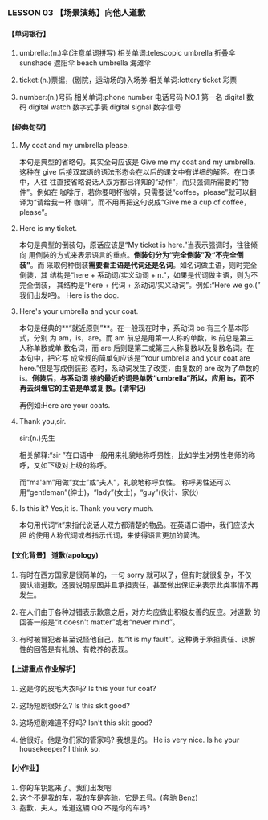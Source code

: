 ### LESSON 03 【场景演练】向他人道歉

#### 【单词银行】

1. umbrella:(n.)伞(注意单词拼写) 相关单词:telescopic umbrella 折叠伞 sunshade 遮阳伞
    beach umbrella 海滩伞

2. ticket:(n.)票据，(剧院，运动场的)入场券 相关单词:lottery ticket 彩票

3. number:(n.)号码 相关单词:phone number 电话号码 NO.1 第一名
    digital 数码 digital watch 数字式手表 digital signal 数字信号

#### 【经典句型】

1. My coat and my umbrella please.

   本句是典型的省略句。其实全句应该是 Give me my coat and my umbrella.这种在 give 后接双宾语的语法形态会在以后的课文中有详细的解答。在口语中，人往 往直接省略说话人双方都已详知的“动作”，而只强调所需要的“物件”。例如在 咖啡厅，若你要喝杯咖啡，只需要说“coffee，please”就可以翻译为“请给我一杯 咖啡”，而不用再把这句说成“Give me a cup of coffee，please”。

2. Here is my ticket.

    本句是典型的倒装句，原话应该是“My ticket is here.”当表示强调时，往往倾向 用倒装的方式来表示语言的重点。**倒装句分为“完全倒装”及“不完全倒装”**。而 采取何种倒装**需要看主语是代词还是名词**。如名词做主语，则时完全倒装，其 结构是“here + 系动词/实义动词 + n.”，如果是代词做主语，则为不完全倒装， 其结构是“here + 代词 + 系动词/实义动词”。例如:“Here we go.(” 我们出发吧)。 Here is the dog.

3. Here's your umbrella and your coat. 

   本句是经典的**“就近原则”**。在一般现在时中，系动词 be 有三个基本形式，分别 为 am，is，are。而 am 前总是用第一人称的单数，is 前总是第三人称单数或单 数名词，而 are 后则是第二或第三人称复数以及复数名词。在本句中，把它写 成常规的简单句应该是“Your umbrella and your coat are here.”但是写成倒装形 态时，系动词发生了改变，由复数的 are 改为了单数的 is。**倒装后，与系动词 接的最近的词是单数“umbrella”所以，应用 is，而不再去纠缠它的主语是单或复 数。(请牢记)**

   再例如:Here are your coats.

4. Thank you,sir.

   sir:(n.)先生

   相关解释:“sir ”在口语中一般用来礼貌地称呼男性，比如学生对男性老师的称 呼，又如下级对上级的称呼。 

   而“ma'am”用做“女士”或“夫人”，礼貌地称呼女性。 称呼男性还可以用“gentleman”(绅士)，“lady”(女士)，“guy”(伙计、家伙)

5. Is this it? Yes,it is. Thank you very much. 

   本句用代词“it”来指代说话人双方都清楚的物品。在英语口语中，我们应该大胆 的使用人称代词或者指示代词，来使得语言更加的简洁。

#### 【文化背景】 道歉(apology)

1. 有时在西方国家是很简单的，一句 sorry 就可以了，但有时就很复杂，不仅 要认错道歉，还要说明原因并且承担责任，甚至做出保证来表示此类事情不再 发生。

2. 在人们由于各种过错表示歉意之后，对方均应做出积极友善的反应。对道歉 的回答一般是“it doesn't matter”或者“never mind”。

3. 有时被冒犯者甚至说怪他自己，如“it is my fault”。这种勇于承担责任、谅解 性的回答是有礼貌、有教养的表现。

#### 【上讲重点 作业解析】

1. 这是你的皮毛大衣吗? Is this your fur coat?

2. 这场短剧很好么? Is this skit good?

3. 这场短剧难道不好吗? Isn’t this skit good?

4. 他很好。他是你们家的管家吗? 我想是的。 He is very nice. Is he your housekeeper? I think so.

#### 【小作业】

1. 你的车钥匙来了。我们出发吧!
2. 这个不是我的车，我的车是奔驰，它是五号。(奔驰 Benz) 
3. 抱歉，夫人，难道这辆 QQ 不是你的车吗?

